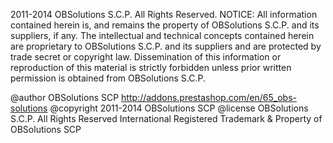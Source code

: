 2011-2014 OBSolutions S.C.P. All Rights Reserved.
NOTICE:  All information contained herein is, and remains
the property of OBSolutions S.C.P. and its suppliers,
if any.  The intellectual and technical concepts contained
herein are proprietary to OBSolutions S.C.P.
and its suppliers and are protected by trade secret or copyright law.
Dissemination of this information or reproduction of this material
is strictly forbidden unless prior written permission is obtained
from OBSolutions S.C.P.

 @author    OBSolutions SCP <http://addons.prestashop.com/en/65_obs-solutions>
 @copyright 2011-2014 OBSolutions SCP
 @license   OBSolutions S.C.P. All Rights Reserved
 International Registered Trademark & Property of OBSolutions SCP
